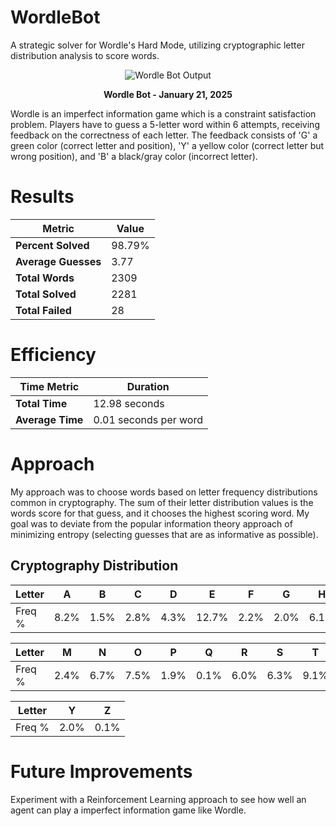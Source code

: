 # WordleBot
A strategic solver for Wordle's Hard Mode, utilizing cryptographic letter distribution analysis to score words.
<div align="center">
  <img src="https://github.com/user-attachments/assets/b7567661-203e-4ad3-9b20-89cc81a058dc" alt="Wordle Bot Output" />
  <p><strong>Wordle Bot - January 21, 2025</strong></p>
</div>

Wordle is an imperfect information game which is a constraint satisfaction problem. 
Players have to guess a 5-letter word within 6 attempts, receiving feedback on the correctness of each letter. 
The feedback consists of 'G' a green color (correct letter and position), 'Y' a yellow color (correct letter but wrong position), and 'B' a black/gray color (incorrect letter).

# Results
| Metric              | Value          |
|---------------------|----------------|
| **Percent Solved**        | 98.79%           |
| **Average Guesses** | 3.77           |
| **Total Words**     | 2309           |
| **Total Solved**    | 2281           |
| **Total Failed**    | 28             |

# Efficiency 
| Time Metric         | Duration          |
|---------------------|----------------|
| **Total Time**      | 12.98 seconds  |
| **Average Time**    | 0.01 seconds per word |


# Approach
My approach was to choose words based on letter frequency distributions common in cryptography. The sum of their letter distribution values is the words score for that guess, and it chooses the highest scoring word. 
My goal was to deviate from the popular information theory approach of minimizing entropy (selecting guesses that are as informative as possible).


## Cryptography Distribution
| Letter | A    | B    | C    | D    | E     | F    | G    | H    | I    | J    | K    | L    |
|--------|------|------|------|------|-------|------|------|------|------|------|------|------|
| Freq % | 8.2% | 1.5% | 2.8% | 4.3% | 12.7% | 2.2% | 2.0% | 6.1% | 7.0% | 0.2% | 0.8% | 4.0% |

| Letter | M    | N    | O    | P    | Q    | R    | S    | T    | U    | V    | W    | X    |
|--------|------|------|------|------|------|------|------|------|------|------|------|------|
| Freq % | 2.4% | 6.7% | 7.5% | 1.9% | 0.1% | 6.0% | 6.3% | 9.1% | 2.8% | 1.0% | 2.4% | 0.2% |

| Letter | Y    | Z    |
|--------|------|------|
| Freq % | 2.0% | 0.1% |

# Future Improvements
Experiment with a Reinforcement Learning approach to see how well an agent can play a imperfect information game like Wordle.
